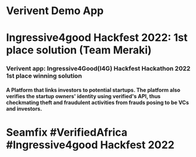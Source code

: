 # Verivent Demo App 
# Ingressive4good Hackfest 2022: 1st place solution (Team Meraki)
### Verivent app: Ingressive4Good(I4G) Hackfest Hackathon 2022 1st place winning solution
####  A Platform that links investors to potential startups. The platform also verifies the startup owners' identity using verified's API, thus checkmating theft and fraudulent activities from frauds posing to be VCs and investors.
# Seamfix #VerifiedAfrica #Ingressive4good Hackfest 2022
